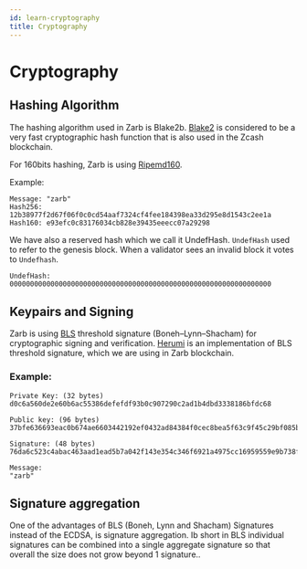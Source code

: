 ```yaml
---
id: learn-cryptography
title: Cryptography
---
```


# Cryptography

## Hashing Algorithm

The hashing algorithm used in Zarb is Blake2b. [Blake2](https://www.blake2.net/) is considered to be a very fast cryptographic
hash function that is also used in the Zcash blockchain.

For 160bits hashing, Zarb is using [Ripemd160](https://en.wikipedia.org/wiki/RIPEMD).

Example:

```
Message: "zarb"
Hash256: 12b38977f2d67f06f0c0cd54aaf7324cf4fee184398ea33d295e8d1543c2ee1a
Hash160: e93efc0c83176034cb828e39435eeecc07a29298
```

We have also a reserved hash which we call it UndefHash. `UndefHash` used to refer to the genesis
block. When a validator sees an invalid block it votes to `Undefhash`.

```
UndefHash: 0000000000000000000000000000000000000000000000000000000000000000
```

## Keypairs and Signing

Zarb is using [BLS](https://en.wikipedia.org/wiki/BLS_digital_signature) threshold signature (Boneh–Lynn–Shacham) for cryptographic signing and
verification. [Herumi](https://github.com/herumi/bls) is an implementation of BLS threshold
signature, which we are using in Zarb blockchain.

### Example:

```
Private Key: (32 bytes)
d0c6a560de2e60b6ac55386defefdf93b0c907290c2ad1b4dbd3338186bfdc68

Public key: (96 bytes)
37bfe636693eac0b674ae6603442192ef0432ad84384f0cec8bea5f63c9f45c29bf085b8b9b7f069ae873ccefe61a50a59ad3fefd729af5d63e9cb2325a8f064ab2514b3f846dbfded53234800603a9e752422ad48b99f835bcd95df945aac93

Signature: (48 bytes)
76da6c523c4abac463aad1ead5b7a042f143e354c346f6921a4975cc16959559e9b738fa197ab4df123f580a553b1596

Message:
"zarb"
```

## Signature aggregation

One of the advantages of BLS (Boneh, Lynn and Shacham) Signatures instead of the ECDSA, is signature aggregation. Ib short in BLS individual signatures can be combined into a single aggregate signature so that overall the size does not grow beyond 1 signature..
